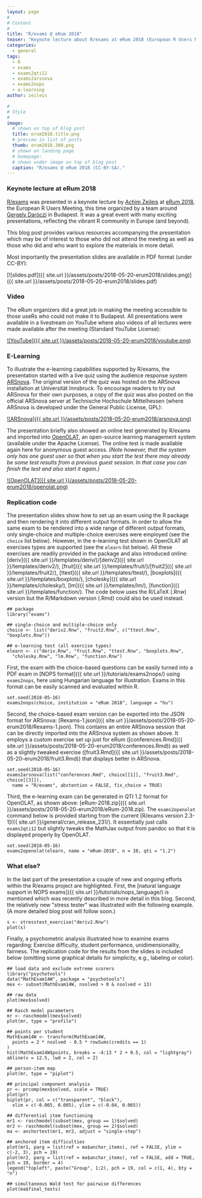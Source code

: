 ```yaml
---
layout: page
#
# Content
#
title: "R/exams @ eRum 2018"
teaser: "Keynote lecture about R/exams at eRum 2018 (European R Users Meeting) in Budapest: Slides, video, e-learning, replication materials."
categories:
  - general
tags:
  - R
  - exams
  - exams2qti12
  - exams2arsnova
  - exams2nops
  - e-learning
author: zeileis

#
# Style
#
image:
  # shown on top of blog post
  title: erum2018.title.png
  # preview in list of posts
  thumb: erum2018.300.png
  # shown on landing page
  # homepage:
  # shown under image on top of blog post
  caption: "R/exams @ eRum 2018 (CC-BY-SA)."
---
```


### Keynote lecture at eRum 2018

[R/exams](https://www.R-exams.org/) was presented in a keynote lecture by [Achim Zeileis](https://eeecon.uibk.ac.at/~zeileis/) at [eRum 2018](https://2018.eRum.io/), the European R Users Meeting, this time organized by a team around [Gergely Daróczi](https://twitter.com/daroczig) in Budapest. It was a great event with many exciting presentations, reflecting the vibrant R community in Europe (and beyond).

This blog post provides various resources accompanying the presentation which may be of interest to those who did not attend the meeting as well as those who did and who want to explore the materials in more detail.

Most importantly the presentation slides are available in PDF format (under CC-BY):

[![slides.pdf]({{ site.url }}/assets/posts/2018-05-20-erum2018/slides.png)]({{ site.url }}/assets/posts/2018-05-20-erum2018/slides.pdf)


### Video

The eRum organizers did a great job in making the meeting accessible to those useRs who could not make it to Budapest. All presentations were available in a livestream on YouTube where also videos of all lectures were made available after the meeting (Standard YouTube License):

[![YouTube]({{ site.url }}/assets/posts/2018-05-20-erum2018/youtube.png)](https://www.youtube.com/watch?v=NMIzbrklBEE)


### E-Learning

To illustrate the e-learning capabilities supported by R/exams, the presentation started with a live quiz using the audience response system [ARSnova](https://ARSnova.eu/). The original version of the quiz was hosted on the ARSnova installation at Universität Innsbruck. To encourage readers to try out ARSnova for their own purposes, a copy of the quiz was also posted on the official ARSnova server at Technische Hochschule Mittelhessen (where ARSnova is developed under the General Public License, GPL):

[![ARSnova]({{ site.url }}/assets/posts/2018-05-20-erum2018/arsnova.png)](https://arsnova.eu/mobile/#id/39755874)

The presentation briefly also showed an online test generated by R/exams and imported into [OpenOLAT](https://www.OpenOLAT.com/), an open-source learning management system (available under the Apache License). The online test is made available again here for anonymous guest access. _(Note however, that the system only has one guest user so that when you start the test there may already be some test results from a previous guest session. In that case you can finish the test and also start it again.)_

[![OpenOLAT]({{ site.url }}/assets/posts/2018-05-20-erum2018/openolat.png)](https://lms.uibk.ac.at/url/RepositoryEntry/2823520256/CourseNode/97603810083315?guest=true)


### Replication code

The presentation slides show how to set up an exam using the R package and then rendering it into different output formats. In order to allow the same exam to be rendered into a wide range of different output formats, only single-choice and multiple-choice exercises were employed (see the `choice` list below). However, in the e-learning test shown in OpenOLAT all exercises types are supported (see the `elearn` list below). All these exercises are readily provided in the package and also introduced online: [deriv]({{ site.url }}/templates/deriv/)/[deriv2]({{ site.url }}/templates/deriv2/), [fruit]({{ site.url }}/templates/fruit/)/[fruit2]({{ site.url }}/templates/fruit2/), [ttest]({{ site.url }}/templates/ttest/), [boxplots]({{ site.url }}/templates/boxplots/), [cholesky]({{ site.url }}/templates/cholesky/), [lm]({{ site.url }}/templates/lm/), [function]({{ site.url }}/templates/function/). The code below uses the R/LaTeX (.Rnw) version but the R/Markdown version (.Rmd) could also be used instead.

```{r}
## package
library("exams")

## single-choice and multiple-choice only
choice <- list("deriv2.Rnw", "fruit2.Rnw", c("ttest.Rnw", "boxplots.Rnw"))

## e-learning test (all exercise types)
elearn <- c("deriv.Rnw", "fruit.Rnw", "ttest.Rnw", "boxplots.Rnw",
  "cholesky.Rnw", "lm.Rnw", "function.Rnw")
```


First, the exam with the choice-based questions can be easily turned into a PDF exam in [NOPS format]({{ site.url }}/tutorials/exams2nops/) using `exams2nops`, here using Hungarian language for illustration. Exams in this format can be easily scanned and evaluated within R.

```{r}
set.seed(2018-05-16)
exams2nops(choice, institution = "eRum 2018", language = "hu")
```


Second, the choice-based exam version can be exported into the JSON format for ARSnova: [Rexams-1.json]({{ site.url }}/assets/posts/2018-05-20-erum2018/Rexams-1.json). This contains an entire ARSnova session that can be directly imported into the ARSnova system as shown above. It employs a custom exercise set up just for eRum ([conferences.Rmd]({{ site.url }}/assets/posts/2018-05-20-erum2018/conferences.Rmd)) as well as a slightly tweaked exercise ([fruit3.Rmd]({{ site.url }}/assets/posts/2018-05-20-erum2018/fruit3.Rmd)) that displays better in ARSnova.

```{r}
set.seed(2018-05-16)
exams2arsnova(list("conferences.Rmd", choice[[1]], "fruit3.Rmd", choice[[3]]),
  name = "R/exams", abstention = FALSE, fix_choice = TRUE)
```

Third, the e-learning exam can be generated in QTI 1.2 format for OpenOLAT, as shown above: [eRum-2018.zip]({{ site.url }}/assets/posts/2018-05-20-erum2018/eRum-2018.zip). The `exams2openolat` command below is provided starting from the current [R/exams version 2.3-1]({{ site.url }}/general/cran_release_231/). It essentially just calls `exams2qti12` but slightly tweaks the MathJax output from pandoc so that it is displayed properly by OpenOLAT.

```{r}
set.seed(2018-05-16)
exams2openolat(elearn, name = "eRum-2018", n = 10, qti = "1.2")
```


### What else?

In the last part of the presentation a couple of new and ongoing efforts within the R/exams project are highlighted. First, the [natural language support in NOPS exams]({{ site.url }}/tutorials/nops_language/) is mentioned which was recently described in more detail in this blog. Second, the relatively new "stress tester" was illustrated with the following example. (A more detailed blog post will follow soon.)

```{r}
s <- stresstest_exercise("deriv2.Rnw")
plot(s)
```

Finally, a psychometric analysis illustrated how to examine exams regarding: Exercise difficulty, student performance, unidimensionality, fairness. The replication code for the results from the slides is included below (omitting some graphical details for simplicity, e.g., labeling or color).

```{r}
## load data and exclude extreme scorers
library("psychotools")
data("MathExam14W", package = "psychotools")
mex <- subset(MathExam14W, nsolved > 0 & nsolved < 13)

## raw data
plot(mex$solved)

## Rasch model parameters
mr <- raschmodel(mex$solved)
plot(mr, type = "profile")

## points per student
MathExam14W <- transform(MathExam14W,
  points = 2 * nsolved - 0.5 * rowSums(credits == 1)
)
hist(MathExam14W$points, breaks = -4:13 * 2 + 0.5, col = "lightgray")
abline(v = 12.5, lwd = 2, col = 2)

## person-item map
plot(mr, type = "piplot")

## principal component analysis
pr <- prcomp(mex$solved, scale = TRUE)
plot(pr)
biplot(pr, col = c("transparent", "black"),
  xlim = c(-0.065, 0.005), ylim = c(-0.04, 0.065))

## differential item functioning
mr1 <- raschmodel(subset(mex, group == 1)$solved)
mr2 <- raschmodel(subset(mex, group == 2)$solved)
ma <- anchortest(mr1, mr2, adjust = "single-step")

## anchored item difficulties
plot(mr1, parg = list(ref = ma$anchor_items), ref = FALSE, ylim = c(-2, 3), pch = 19)
plot(mr2, parg = list(ref = ma$anchor_items), ref = FALSE, add = TRUE, pch = 19, border = 4)
legend("topleft", paste("Group", 1:2), pch = 19, col = c(1, 4), bty = "n")

## simultaneous Wald test for pairwise differences
plot(ma$final_tests)
```
